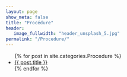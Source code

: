 ```yaml
---
layout: page
show_meta: false
title: "Procédure"
header:
   image_fullwidth: "header_unsplash_5.jpg"
permalink: "/Procedure/"
---
```

<ul>
    {% for post in site.categories.Procedure %}
    <li><a href="{{ site.url }}{{ post.url }}">{{ post.title }}</a></li>
    {% endfor %}
</ul>

